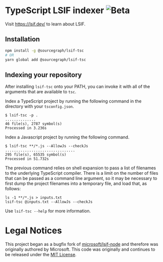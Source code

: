 # TypeScript LSIF indexer ![Beta](https://img.shields.io/badge/status-beta-orange?style=flat)

Visit https://lsif.dev/ to learn about LSIF.

## Installation

```sh
npm install -g @sourcegraph/lsif-tsc
# OR
yarn global add @sourcegraph/lsif-tsc
```

## Indexing your repository

After installing `lsif-tsc` onto your PATH, you can invoke it with all of the arguments that are available to `tsc`.

Index a TypeScript project by running the following command in the directory with your `tsconfig.json`.

```
$ lsif-tsc -p .
..............
46 file(s), 2787 symbol(s)
Processed in 3.236s
```

Index a Javascript project by running the following command.

```
$ lsif-tsc **/*.js --AllowJs --checkJs
................................
295 file(s), 65535 symbol(s)
Processed in 51.732s
```

The previous command relies on shell expansion to pass a list of filenames to the underlying TypeScript compiler. There is a limit on the number of files that can be passed as a command line argument, so it may be necessary to first dump the project filenames into a temporary file, and load that, as follows:

```
ls -1 **/*.js > inputs.txt
lsif-tsc @inputs.txt --AllowJs --checkJs
```

Use `lsif-tsc --help` for more information.

# Legal Notices

This project began as a bugfix fork of [microsoft/lsif-node](https://github.com/microsoft/lsif-node) and therefore was originally authored by Microsoft. This code was originally and continues to be released under the [MIT License](./LICENSE).
